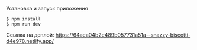 Установка и запуск приложения
```
$ npm install
$ npm run dev
```
Ссылка на деплой: https://64aea04b2e489b057731a51a--snazzy-biscotti-d4e978.netlify.app/

